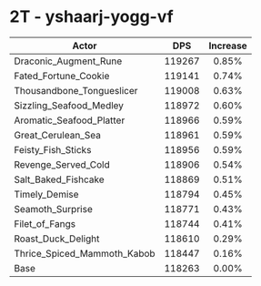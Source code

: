 # 2T - yshaarj-yogg-vf
| Actor | DPS | Increase |
|---|:---:|:---:|
|Draconic_Augment_Rune|119267|0.85%|
|Fated_Fortune_Cookie|119141|0.74%|
|Thousandbone_Tongueslicer|119008|0.63%|
|Sizzling_Seafood_Medley|118972|0.60%|
|Aromatic_Seafood_Platter|118966|0.59%|
|Great_Cerulean_Sea|118961|0.59%|
|Feisty_Fish_Sticks|118956|0.59%|
|Revenge_Served_Cold|118906|0.54%|
|Salt_Baked_Fishcake|118869|0.51%|
|Timely_Demise|118794|0.45%|
|Seamoth_Surprise|118771|0.43%|
|Filet_of_Fangs|118744|0.41%|
|Roast_Duck_Delight|118610|0.29%|
|Thrice_Spiced_Mammoth_Kabob|118447|0.16%|
|Base|118263|0.00%|
